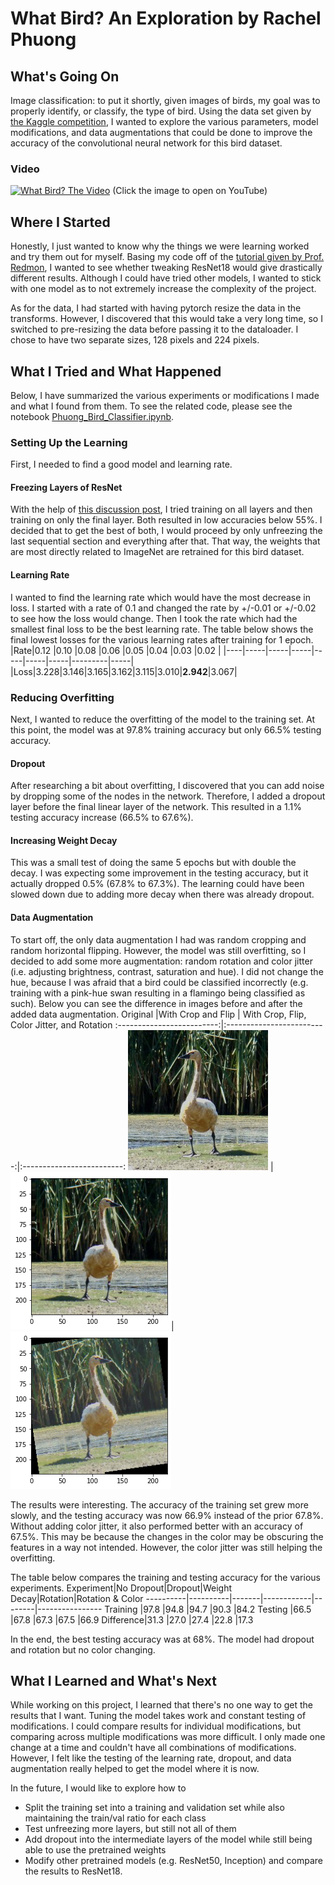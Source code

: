 # What Bird? An Exploration by Rachel Phuong

## What's Going On
Image classification: to put it shortly, given images of birds, my goal was to 
properly identify, or classify, the type of bird. Using the data set given by 
[the Kaggle competition](https://www.kaggle.com/c/birds21sp), I wanted to 
explore the various parameters, model modifications, and data augmentations 
that could be done to improve the accuracy of the convolutional neural network 
for this bird dataset.

### Video
[![What Bird? The Video](https://img.youtube.com/vi/IgxX2vIqiFg/0.jpg)](https://youtu.be/IgxX2vIqiFg)
(Click the image to open on YouTube)


## Where I Started
Honestly, I just wanted to know why the things we were learning worked and try 
them out for myself. Basing my code off of the [tutorial given by Prof. Redmon](https://colab.research.google.com/drive/1kHo8VT-onDxbtS3FM77VImG35h_K_Lav?usp=sharing),
I wanted to see whether tweaking ResNet18 would give drastically different 
results. Although I could have tried other models, I wanted to stick with one 
model as to not extremely increase the complexity of the project.

As for the data, I had started with having pytorch resize the data in the 
transforms. However, I discovered that this would take a very long time, so I
switched to pre-resizing the data before passing it to the dataloader. 
I chose to have two separate sizes, 128 pixels and 224 pixels.

## What I Tried and What Happened
Below, I have summarized the various experiments or modifications I made and 
what I found from them. To see the related code, please see the notebook [Phuong_Bird_Classifier.ipynb](https://github.com/rphuong/birds/blob/main/Phuong_Bird_Classifier.ipynb).

### Setting Up the Learning
First, I needed to find a good model and learning rate.

#### Freezing Layers of ResNet
With the help of [this discussion post](https://discuss.pytorch.org/t/finer-control-for-freezing-layers-in-resnet/10445),
I tried training on all layers and then training on only the final layer. 
Both resulted in low accuracies below 55%. I decided that to get the best of 
both, I would proceed by only unfreezing the last sequential section and 
everything after that. That way, the weights that are most directly related to 
ImageNet are retrained for this bird dataset. 

#### Learning Rate
I wanted to find the learning rate which would have the most decrease in loss. 
I started with a rate of 0.1 and changed the rate by +/-0.01 or +/-0.02 
to see how the loss would change. Then I took the rate which had 
the smallest final loss to be the best learning rate. The table below shows the 
final lowest losses for the various learning rates after training for 1 epoch.
|Rate|0.12 |0.10 |0.08 |0.06 |0.05 |0.04 |0.03     |0.02 |
|----|-----|-----|-----|-----|-----|-----|---------|-----|
|Loss|3.228|3.146|3.165|3.162|3.115|3.010|**2.942**|3.067|

### Reducing Overfitting
Next, I wanted to reduce the overfitting of the model to the training set. At 
this point, the model was at 97.8% training accuracy but only 66.5% testing
accuracy. 

#### Dropout
After researching a bit about overfitting, I discovered that you can add noise
by dropping some of the nodes in the network. Therefore, I added a dropout 
layer before the final linear layer of the network. This resulted in a 1.1% 
testing accuracy increase (66.5% to 67.6%). 

#### Increasing Weight Decay
This was a small test of doing the same 5 epochs but with double the decay. I 
was expecting some improvement in the testing accuracy, but it actually dropped 
0.5% (67.8% to 67.3%). The learning could have been slowed down due to adding 
more decay when there was already dropout. 

#### Data Augmentation
To start off, the only data augmentation I had was random cropping and random 
horizontal flipping. However, the model was still overfitting, so I decided to 
add some more augmentation: random rotation and color jitter (i.e. adjusting
brightness, contrast, saturation and hue). I did not change the hue,
because I was afraid that a bird could be classified incorrectly (e.g. training
with a pink-hue swan resulting in a flamingo being classified as such). Below 
you can see the difference in images before and after the added data augmentation. 
Original            |With Crop and Flip | With Crop, Flip, Color Jitter, and Rotation
:-------------------------:|:-------------------------:|:-------------------------:
![](figs/original.jpg)  |![](figs/aug.png)|![](figs/extraaug.png)

The results were interesting. The accuracy of the training set grew
more slowly, and the testing accuracy was now 66.9% instead of the prior 67.8%.
Without adding color jitter, it also performed better with an accuracy of 67.5%.
This may be because the changes in the color may be obscuring the features in
a way not intended. However, the color jitter was still helping the overfitting.

The table below compares the training and testing accuracy for the various 
experiments.
Experiment|No Dropout|Dropout|Weight Decay|Rotation|Rotation & Color
----------|----------|-------|------------|--------|----------------
Training  |97.8      |94.8   |94.7        |90.3    |84.2
Testing   |66.5      |67.8   |67.3        |67.5    |66.9
Difference|31.3      |27.0   |27.4        |22.8    |17.3

In the end, the best testing accuracy was at 68%. The model had dropout and
rotation but no color changing. 

## What I Learned and What's Next
While working on this project, I learned that there's no one way to get the 
results that I want. Tuning the model takes work and constant testing of 
modifications. I could compare results for individual modifications, but 
comparing across multiple modifications was more difficult. I only made one 
change at a time and couldn't have all combinations of modifications.
However, I felt like the testing of the learning rate, dropout, and 
data augmentation really helped to get the model where it is now. 

In the future, I would like to explore how to
- Split the training set into a training and validation set while also
maintaining the train/val ratio for each class
- Test unfreezing more layers, but still not all of them
- Add dropout into the intermediate layers of the model while still being able
to use the pretrained weights
- Modify other pretrained models (e.g. ResNet50, Inception) and compare the
results to ResNet18.
